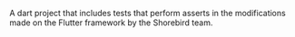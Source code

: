 A dart project that includes tests that perform asserts in the modifications
made on the Flutter framework by the Shorebird team.
